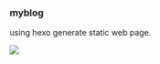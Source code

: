 ### myblog
using hexo generate static web page.

<a href="https://996.icu"><img src="https://img.shields.io/badge/link-996.icu-red.svg"></a>

